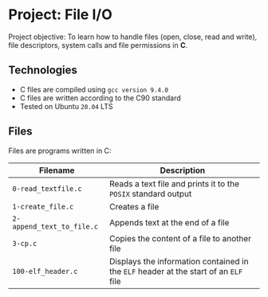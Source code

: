 # Project: File I/O

Project objective: To learn how to handle files (open, close, read and write), file descriptors, system calls and file permissions in **C**.

## Technologies
* C files are compiled using `gcc version 9.4.0`
* C files are written according to the C90 standard
* Tested on Ubuntu `20.04` LTS

## Files
Files are programs written in C:

| Filename | Description |
| -------- | ----------- |
| `0-read_textfile.c` | Reads a text file and prints it to the `POSIX` standard output |
| `1-create_file.c` | Creates a file |
| `2-append_text_to_file.c` | Appends text at the end of a file |
| `3-cp.c` | Copies the content of a file to another file |
| `100-elf_header.c` | Displays the information contained in the `ELF` header at the start of an `ELF` file |
